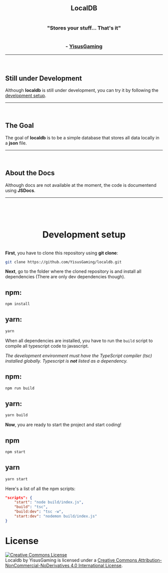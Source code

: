 <div align="center" style="display:flex;flex-direction:column;">
    <h2>LocalDB</h1>
    <h3>"Stores your stuff... That's it"<h3>
    - <a href="https://github.com/YisusGaming">YisusGaming</a>
    <hr />
</div>

## Still under Development
Although **localdb** is still under development, you can try it by following the [development setup](#development-setup).

----------
<br />

## The Goal
The goal of **localdb** is to be a simple database that stores all data locally in a **json** file.

----------
<br />

## About the Docs
Although docs are not available at the moment, the code is documentend using **JSDocs**.

----------
<br /><br />
<div align="center" style="display:flex;flex-direction:column;">

# Development setup

</div>

**First**, you have to clone this repository using **git clone**:
```bash
git clone https://github.com/YisusGaming/localdb.git
```
**Next**, go to the folder where the cloned repository is and install all dependencies (There are only dev dependencies though).

## npm: 
```bash
npm install
```

## yarn:
```bash
yarn
```

When all dependencies are installed, you have to run the `build` script to compile all typescript code to javascript.

*The development environment must have the TypeScript compiler (tsc) installed globally. Typescript is **not** listed as a dependency.*

## npm:
```bash
npm run build
```

## yarn:
```bash
yarn build
```

**Now**, you are ready to start the project and start coding!

## npm
```bash
npm start
```

## yarn
```bash
yarn start
```

Here's a list of all the npm scripts:
```json
"scripts": {
    "start": "node build/index.js",
    "build": "tsc",
    "build:dev": "tsc -w",
    "start:dev": "nodemon build/index.js"
}
```

# License
<a rel="license" href="http://creativecommons.org/licenses/by-nc-nd/4.0/"><img alt="Creative Commons License" style="border-width:0" src="https://i.creativecommons.org/l/by-nc-nd/4.0/88x31.png" /></a><br /><span xmlns:dct="http://purl.org/dc/terms/" property="dct:title">Localdb</span> by <span xmlns:cc="http://creativecommons.org/ns#" property="cc:attributionName">YisusGaming</span> is licensed under a <a rel="license" href="http://creativecommons.org/licenses/by-nc-nd/4.0/">Creative Commons Attribution-NonCommercial-NoDerivatives 4.0 International License</a>.